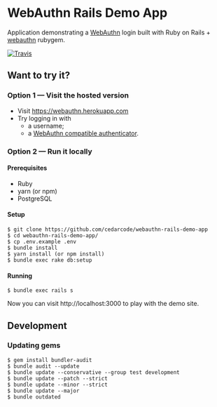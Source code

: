 # WebAuthn Rails Demo App

Application demonstrating a [WebAuthn](https://en.wikipedia.org/wiki/WebAuthn) login built with Ruby on Rails + [webauthn](https://rubygems.org/gems/webauthn) rubygem.

[![Travis](https://img.shields.io/travis/cedarcode/webauthn-rails-demo-app/master.svg?style=flat-square)](https://travis-ci.org/cedarcode/webauthn-rails-demo-app)

## Want to try it?

### Option 1 — Visit the hosted version

* Visit https://webauthn.herokuapp.com
* Try logging in with
  * a username;
  * a [WebAuthn compatible authenticator](https://github.com/cedarcode/webauthn-ruby#a-conforming-authenticator).


### Option 2 — Run it locally

#### Prerequisites

* Ruby
* yarn (or npm)
* PostgreSQL

#### Setup

```
$ git clone https://github.com/cedarcode/webauthn-rails-demo-app
$ cd webauthn-rails-demo-app/
$ cp .env.example .env
$ bundle install
$ yarn install (or npm install)
$ bundle exec rake db:setup
```

#### Running

```
$ bundle exec rails s
```

Now you can visit http://localhost:3000 to play with the demo site.

## Development

### Updating gems

```
$ gem install bundler-audit
$ bundle audit --update
$ bundle update --conservative --group test development
$ bundle update --patch --strict
$ bundle update --minor --strict
$ bundle update --major
$ bundle outdated
```
